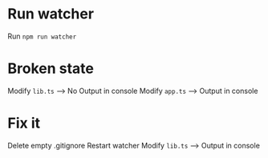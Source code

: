 # Run watcher

Run `npm run watcher`

# Broken state

Modify `lib.ts` --> No Output in console
Modify `app.ts` --> Output in console

# Fix it

Delete empty .gitignore
Restart watcher
Modify `lib.ts` --> Output in console

